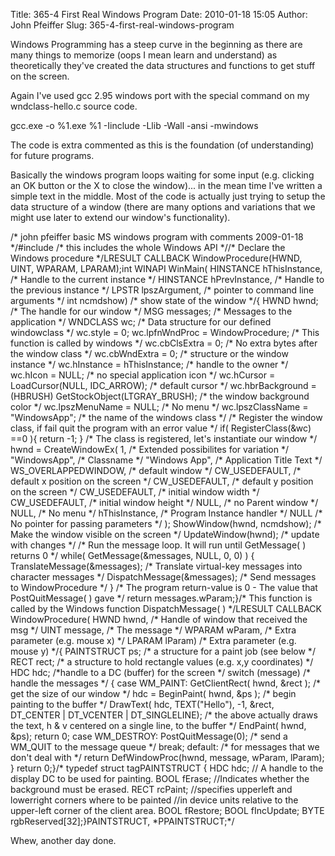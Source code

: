 Title: 365-4 First Real Windows Program
Date: 2010-01-18 15:05
Author: John Pfeiffer
Slug: 365-4-first-real-windows-program

<div class="field field-name-body field-type-text-with-summary field-label-hidden">
<div class="field-items">
<div class="field-item even">
Windows Programming has a steep curve in the beginning as there are many
things to memorize (oops I mean learn and understand) as theoretically
they've created the data structures and functions to get stuff on the
screen.

</p>

Again I've used gcc 2.95 windows port with the special command on my
wndclass-hello.c source code.

</p>

gcc.exe -o %1.exe %1 -Iinclude -Llib -Wall -ansi -mwindows

</p>

The code is extra commented as this is the foundation (of understanding)
for future programs.

</p>

Basically the windows program loops waiting for some input (e.g.
clicking an OK button or the X to close the window)... in the mean time
I've written a simple text in the middle. Most of the code is actually
just trying to setup the data structure of a window (there are many
options and variations that we might use later to extend our window's
functionality).

</p>
<p>
    /* john pfeiffer basic MS windows program with comments 2009-01-18 */#include           /* this includes the whole Windows API *//* Declare the Windows procedure */LRESULT CALLBACK WindowProcedure(HWND, UINT, WPARAM, LPARAM);int WINAPI WinMain( HINSTANCE hThisInstance,    /* Handle to the current instance */                    HINSTANCE hPrevInstance,    /* Handle to the previous instance */                    LPSTR lpszArgument,         /* pointer to command line arguments */                    int ncmdshow)               /* show state of the window */{    HWND hwnd;               /* The handle for our window */    MSG messages;            /* Messages to the application  */    WNDCLASS wc;          /* Data structure for our defined windowclass */   wc.style = 0;    wc.lpfnWndProc = WindowProcedure;         /* This function is called by windows */   wc.cbClsExtra = 0;                        /* No extra bytes after the window class */    wc.cbWndExtra = 0;                        /* structure or the window instance */ wc.hInstance = hThisInstance;             /* handle to the owner */  wc.hIcon = NULL;                          /* no special application icon */  wc.hCursor = LoadCursor(NULL, IDC_ARROW); /* default cursor */    wc.hbrBackground = (HBRUSH) GetStockObject(LTGRAY_BRUSH);  /* the window background color */    wc.lpszMenuName = NULL;                   /* No menu */    wc.lpszClassName = "WindowsApp";        /* the name of the windows class */            /* Register the window class, if fail quit the program with an error value */    if( RegisterClass(&wc) ==0 ){ return -1;   }    /* The class is registered, let's instantiate our window */    hwnd = CreateWindowEx(           1,                   /* Extended possibilites for variation */           "WindowsApp",         /* Classname */           "Windows App",       /* Application Title Text */           WS_OVERLAPPEDWINDOW, /* default window */           CW_USEDEFAULT,       /* default x position on the screen */           CW_USEDEFAULT,       /* default y position on the screen */           CW_USEDEFAULT,       /* initial window width */           CW_USEDEFAULT,       /* initial window height */           NULL,                /* no Parent window */           NULL,                /* No menu */           hThisInstance,       /* Program Instance handler */           NULL                 /* No pointer for passing parameters */           );    ShowWindow(hwnd, ncmdshow);      /* Make the window visible on the screen */  UpdateWindow(hwnd);             /* update with changes */    /* Run the message loop. It will run until GetMessage( ) returns 0 */    while( GetMessage(&messages, NULL, 0, 0) )    {                TranslateMessage(&messages); /* Translate virtual-key messages into character messages */        DispatchMessage(&messages);  /* Send messages to WindowProcedure */    }    /* The program return-value is 0 - The value that PostQuitMessage( ) gave */    return messages.wParam;}/* This function is called by the Windows function DispatchMessage( ) */LRESULT CALLBACK WindowProcedure(                                    HWND hwnd,   /* Handle of window that received the msg */                                    UINT message,   /* The message */                                    WPARAM wParam,  /* Extra parameter (e.g. mouse x) */                                    LPARAM lParam)  /* Extra parameter (e.g. mouse y) */{   PAINTSTRUCT ps;             /* a structure for a paint job (see below */ RECT rect;                  /* a structure to hold rectangle values (e.g. x,y coordinates) */    HDC hdc;                /*handle to a DC (buffer) for the screen */    switch (message)                  /* handle the messages */    {     case WM_PAINT:           GetClientRect( hwnd, &rect );       /* get the size of our window */         hdc = BeginPaint( hwnd, &ps );      /* begin painting to the buffer */           DrawText( hdc, TEXT("Hello"), -1, &rect, DT_CENTER | DT_VCENTER | DT_SINGLELINE);            /* the above actually draws the text, h & v centered on a single line, to the buffer */          EndPaint( hwnd, &ps);            return 0;     case WM_DESTROY:         PostQuitMessage(0);        /* send a WM_QUIT to the message queue */        break;        default:                   /* for messages that we don't deal with */            return DefWindowProc(hwnd, message, wParam, lParam);    }    return 0;}/* typedef struct tagPAINTSTRUCT {  HDC  hdc;       // A handle to the display DC to be used for painting.   BOOL fErase;            //Indicates whether the background must be erased.  RECT rcPaint;            //specifies upperleft and lowerright corners where to be painted                     //in device units relative to the upper-left corner of the client area.    BOOL fRestore;  BOOL fIncUpdate;  BYTE rgbReserved[32];}PAINTSTRUCT, *PPAINTSTRUCT;*/

Whew, another day done.

</p>
<p>
</div>
</div>
</div>
</p>

